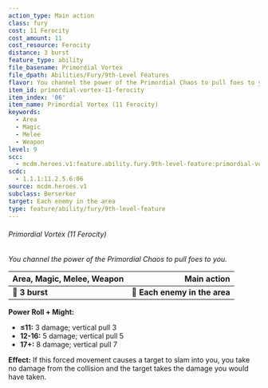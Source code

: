 ```yaml
---
action_type: Main action
class: fury
cost: 11 Ferocity
cost_amount: 11
cost_resource: Ferocity
distance: 3 burst
feature_type: ability
file_basename: Primordial Vortex
file_dpath: Abilities/Fury/9th-Level Features
flavor: You channel the power of the Primordial Chaos to pull foes to you.
item_id: primordial-vortex-11-ferocity
item_index: '06'
item_name: Primordial Vortex (11 Ferocity)
keywords:
  - Area
  - Magic
  - Melee
  - Weapon
level: 9
scc:
  - mcdm.heroes.v1:feature.ability.fury.9th-level-feature:primordial-vortex-11-ferocity
scdc:
  - 1.1.1:11.2.5.6:06
source: mcdm.heroes.v1
subclass: Berserker
target: Each enemy in the area
type: feature/ability/fury/9th-level-feature
---
```


###### Primordial Vortex (11 Ferocity)

*You channel the power of the Primordial Chaos to pull foes to you.*

| **Area, Magic, Melee, Weapon** |               **Main action** |
| ------------------------------ | ----------------------------: |
| **📏 3 burst**                 | **🎯 Each enemy in the area** |

**Power Roll + Might:**

- **≤11:** 3 damage; vertical pull 3
- **12-16:** 5 damage; vertical pull 5
- **17+:** 8 damage; vertical pull 7

**Effect:** If this forced movement causes a target to slam into you, you take no damage from the collision and the target takes the damage you would have taken.
